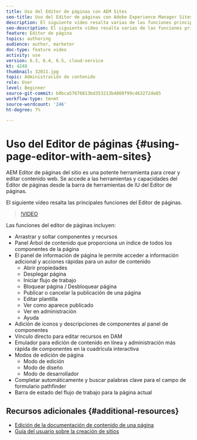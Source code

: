 ```yaml
---
title: Uso del Editor de páginas con AEM Sites
seo-title: Uso del Editor de páginas con Adobe Experience Manager Sites
description: El siguiente vídeo resalta varias de las funciones principales del editor Sitios de IU táctil en Adobe Experience Manager.
seo-description: El siguiente vídeo resalta varias de las funciones principales del editor Sitios de IU táctil en Adobe Experience Manager.
feature: Editor de página
topics: authoring
audience: author, marketer
doc-type: feature video
activity: use
version: 6.3, 6.4, 6.5, cloud-service
kt: 4248
thumbnail: 32011.jpg
topic: Administración de contenido
role: User
level: Beginner
source-git-commit: b0bca57676813bd353213b4808f99c463272de85
workflow-type: tm+mt
source-wordcount: '246'
ht-degree: 7%

---
```



# Uso del Editor de páginas {#using-page-editor-with-aem-sites}

AEM Editor de páginas del sitio es una potente herramienta para crear y editar contenido web. Se accede a las herramientas y capacidades del Editor de páginas desde la barra de herramientas de IU del Editor de páginas.

El siguiente vídeo resalta las principales funciones del Editor de páginas.

>[!VIDEO](https://video.tv.adobe.com/v/32011?quality=12&learn=on)

Las funciones del editor de páginas incluyen:

* Arrastrar y soltar componentes y recursos
* Panel Árbol de contenido que proporciona un índice de todos los componentes de la página
* El panel de información de página le permite acceder a información adicional y acciones rápidas para un autor de contenido
   * Abrir propiedades
   * Desplegar página
   * Iniciar flujo de trabajo
   * Bloquear página / Desbloquear página
   * Publicar o cancelar la publicación de una página
   * Editar plantilla
   * Ver como aparece publicado
   * Ver en administración
   * Ayuda
* Adición de iconos y descripciones de componentes al panel de componentes
* Vínculo directo para editar recursos en DAM
* Emulador para edición de contenido en línea y administración más rápida de componentes en la cuadrícula interactiva
* Modos de edición de página
   * Modo de edición
   * Modo de diseño
   * Modo de desarrollador
* Completar automáticamente y buscar palabras clave para el campo de formulario pathfinder
* Barra de estado del flujo de trabajo para la página actual

## Recursos adicionales {#additional-resources}

* [Edición de la documentación de contenido de una página](https://docs.adobe.com/content/help/en/experience-manager-65/authoring/authoring/editing-content.html)
* [Guía del usuario sobre la creación de sitios](https://docs.adobe.com/content/help/en/experience-manager-65/authoring/home.html)
